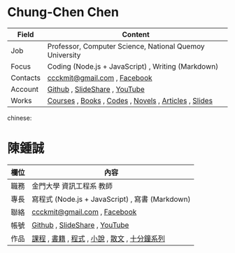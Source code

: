 # Chung-Chen Chen

Field         | Content
--------------|------------------------------------------------------------
Job           | Professor, Computer Science, National Quemoy University
Focus         | Coding (Node.js + JavaScript) , Writing (Markdown)
Contacts      | ccckmit@gmail.com , [Facebook](https://www.facebook.com/ccckmit)
Account       | [Github](https://github.com/ccckmit) , [SlideShare](http://www.slideshare.net/ccckmit/) , [YouTube](https://www.youtube.com/user/ccckmit)
Works         | [Courses](course.md) , [Books](booklist.md) , [Codes](codelist.md) , [Novels](novel.md) , [Articles](article.md) , [Slides](../slide/)

chinese:
# 陳鍾誠

欄位          | 內容
--------------|------------------------------------------------------------
職務          | 金門大學 資訊工程系 教師
專長          | 寫程式 (Node.js + JavaScript) , 寫書 (Markdown)
聯絡          | ccckmit@gmail.com , [Facebook](https://www.facebook.com/ccckmit)
帳號          | [Github](https://github.com/ccckmit) , [SlideShare](http://www.slideshare.net/ccckmit/) , [YouTube](https://www.youtube.com/user/ccckmit)
作品          | [課程](course.md) , [書籍](booklist.md) , [程式](codelist.md) , [小說](novel.md) , [散文](article.md) , [十分鐘系列](../slide/)
